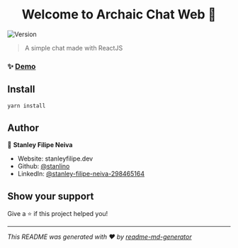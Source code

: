 <h1 align="center">Welcome to Archaic Chat Web 👋</h1>
<p>
  <img alt="Version" src="https://img.shields.io/badge/version-1-blue.svg?cacheSeconds=2592000" />
</p>

> A simple chat made with ReactJS

### ✨ [Demo](https://archaic.netlify.app/)

## Install

```sh
yarn install
```

## Author

👤 **Stanley Filipe Neiva**

* Website: stanleyfilipe.dev
* Github: [@stanlino](https://github.com/stanlino)
* LinkedIn: [@stanley-filipe-neiva-298465164](https://linkedin.com/in/stanley-filipe-neiva-298465164)

## Show your support

Give a ⭐️ if this project helped you!

***
_This README was generated with ❤️ by [readme-md-generator](https://github.com/kefranabg/readme-md-generator)_